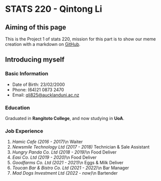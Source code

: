 # **STATS 220 - Qintong Li**

## Aiming of this page
This is the Project 1 of stats 220, mission for this part is to show our meme creation with a markdown on [GitHub](https://github.com/qli825/stats220).

## Introducing myself

### Basic Information
- Date of Birth: 23/02/2000
- Phone: (64)21 0873 2470
- Email: qli825@aucklanduni.ac.nz

### Education
Graduated in **Rangitoto College**, and now studying in **UoA**.

### Job Experience
1. _Hamic Cafe (2016 - 2017)_\n
Waiter
2. _Newsmile Technology Ltd (2017 - 2018)_ 
Technician & Sale Assistant
3. _Hungry Panda Co. Ltd (2018 - 2019)_\n
Food Deliver
4. _Easi Co. Ltd (2019 - 2020)_\n
Food Deliver
5. _Goodfarms Co. Ltd (2021 - 2021)_\n
Eggs & Milk Deliver
6. _Toucan Bar & Bistro Co. Ltd (2021 - 2022)_\n
Bar Manager
7. _Mad Dogs Investment Ltd (2022 - now)_\n
Bartender

